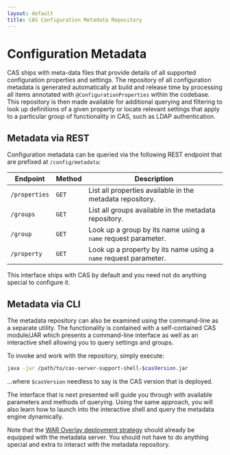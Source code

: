 ```yaml
---
layout: default
title: CAS Configuration Metadata Repository
---
```


# Configuration Metadata

CAS ships with meta-data files that provide details of all supported configuration properties and settings. The repository of all configuration metadata
is generated automatically at build and release time by processing all items annotated with `@ConfigurationProperties` within the codebase. This repository
is then made available for additional querying and filtering to look up definitions of a given property or locate relevant settings that apply to a 
particular group of functionality in CAS, such as LDAP authentication.

## Metadata via REST

Configuration metadata can be queried via the following REST endpoint that are prefixed at `/config/metadata`:

| Endpoint              | Method      | Description
|-----------------------|-------------|----------------------------------------------------------
| `/properties`         | `GET`       | List all properties available in the metadata repository.
| `/groups`             | `GET`       | List all groups available in the metadata repository. 
| `/group`              | `GET`       | Look up a group by its name using a `name` request parameter.
| `/property`           | `GET`       | Look up a property by its name using a `name` request parameter.

This interface ships with CAS by default and you need not do anything special to configure it.

## Metadata via CLI

The metadata repository can also be examined using the command-line as a separate utility. 
The functionality is contained with a self-contained CAS module/JAR which presents a command-line 
interface as well as an interactive shell allowing you to query settings and groups.

To invoke and work with the repository, simply execute:

```bash
java -jar /path/to/cas-server-support-shell-$casVersion.jar
```

...where `$casVersion` needless to say is the CAS version that is deployed.

The interface that is next presented will guide you through with available parameters and methods of querying.
Using the same approach, you will also learn how to launch into the interactive shell and query the metadata
engine dynamically.

Note that the [WAR Overlay deployment strategy](Maven-Overlay-Installation.html) should already be equipped with the metadata server.
You should not have to do anything special and extra to interact with the metadata repository. 
